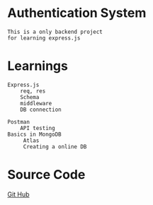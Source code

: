 # Authentication System
    This is a only backend project 
    for learning express.js
# Learnings
    Express.js
        req, res
        Schema
        middleware 
        DB connection

    Postman
        API testing 
    Basics in MongoDB     
         Atlas
         Creating a online DB
# Source Code
[Git Hub](https://github.com/pramodreddypandiri/FRSTBKND)          
    